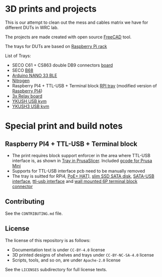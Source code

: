 <!--
SPDX-FileCopyrightText: Huawei Inc.

SPDX-License-Identifier: CC-BY-4.0
-->

# 3D prints and projects


This is our attempt to clean out the mess and cables matrix we have for different DUTs in WRC lab.

The projects are made created with open source [FreeCAD](https://www.freecadweb.org) tool.

The trays for DUTs are based on [Raspberry Pi rack](https://www.prusaprinters.org/prints/69176-1u-raspberry-pi-rack-with-moduler-trays/files)

List of Trays:

- SECO C61 + CS863 double DB9 connectors [board](SBCB68_tray.png) 
- SECO [B68](SBCB68_tray.png)
- [Arduino NANO 33 BLE ](Arduino_Nano_33_BLE_tray.png)
- [Nitrogen](3D_shelves/Nitrogen_tray.png)
- Raspberry PI4 + TTL-USB + Terminal block [RPI tray](trpi4-1-rpi4-tray-all.png) (modified version of [Raspberry PI4](https://www.prusaprinters.org/prints/69176-1u-raspberry-pi-rack-with-moduler-trays/files))
- [3x Relay board ](3D_shelves/relay_tray-Relay_tray.png)
- [YKUSH USB kvm](3D_shelves/ykush_tray.png)
- [YKUSH3 USB kvm](3D_shelves/ykush3_tray.png)


# Special print and build notes

## Raspberry PI4 + TTL-USB + Terminal block

* The print requires block support enforcer in the area where TTL-USB interface is, as shown in [Tray in PrusaSlicer](trpi4-prusaslicer.png). Included [gcode for Prusa Mini](trpi4-1-rpi4-tray-all_0.2mm_PETG_MINI_7h23m.gcode) 
* Supports for TTL-USB interface pcb need to be manually removed
* The tray is suitted for RPi4, [PoE+ HAT](https://www.amazon.de/gp/product/B0928ZD7QQ)], [slim SSD SATA disk](https://www.komputronik.pl/product/376298/kingston-ssd-a400-120gb.html), [SATA-USB interface](https://www.amazon.de/-/en/gp/product/B06XCV1W97), [ttl-usb interface](https://www.aliexpress.com/item/32786625237.html) and [wall mounted 6P terminal block connector](https://www.aliexpress.com/item/10000003892271.html)

## Contributing

See the `CONTRIBUTING.md` file.

## License

The license of this repository is as follows:

* Documentation text is under `CC-BY-4.0` license
* 3D printed designs of shelves and trays under `CC-BY-NC-SA-4.0` license
* Scripts, tools, and so on, are under `Apache-2.0` license

See the `LICENSES` subdirectory for full license texts.
